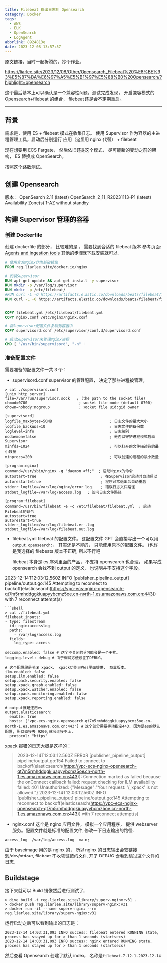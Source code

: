 ```yaml
---
title: Filebeat 输出日志到 Opensearch
category: Docker
tags:
  - AWS
  - ELK
  - OpenSearch
  - LogAgent
abbrlink: 8924813e
date: 2023-12-08 13:57:57
---
```


原文链接，当时一起折腾的，抄个作业。

https://liarlee.site/2023/12/08/Other/Opensearch_Filebeat%20%E8%BE%93%E5%87%BA%E6%97%A5%E5%BF%97%E5%88%B0%20Opensearch/?highlight=opensearch

这个最后基本上可以确认是一个兼容性问题，测试完成发现， 开启兼容模式的 Opensearch+filebeat 的组合， filebeat 还是会不定期重启。

---

## 背景

需求是，使用 ES + filebeat 模式在收集日志。
使用 Supervisor 作为容器的主进程管理工具，启动后分别运行 应用（这里用 nginx 代替） + filebeat

现在想要用 ECS Fargate， 然后依旧还是这个模式， 尽可能新的变动之前的架构， ES 替换成 OpenSearch。

<!-- more -->

按照这个路数测试。

## 创建 Opensearch

版本：
OpenSearch 2.11 (latest)
OpenSearch_2_11_R20231113-P1 (latest)
Availability Zone(s)
1-AZ without standby

## 构建 Supervisor 管理的容器

### 创建 Dockerfile

创建 dockerfile 的部分， 比较难的是 ， 需要找到合适的 filebeat 版本
参考页面: [Agents and ingestion tools](https://opensearch.org/docs/latest/tools/index/#agents-and-ingestion-tools)
其他的步骤就下载安装就可以.

```dockerfile
# 使用官方Nginx作为基础镜像
FROM reg.liarlee.site/docker.io/nginx

# 安装Supervisor
RUN apt-get update && apt-get install -y supervisor
RUN mkdir -p /var/log/supervisor
RUN mkdir -p /etc/filebeat/
#RUN curl -L -O https://artifacts.elastic.co/downloads/beats/filebeat/filebeat-8.11.3-amd64.deb && dpkg -i filebeat-8.11.3-amd64.deb
RUN curl -L -O https://artifacts.elastic.co/downloads/beats/filebeat/filebeat-oss-7.12.1-amd64.deb && dpkg -i filebeat-oss-7.12.1-amd64.deb


COPY filebeat.yml /etc/filebeat/filebeat.yml
COPY nginx.conf /etc/nginx/nginx.conf

# 将Supervisor配置文件复制到容器中
COPY supervisord.conf /etc/supervisor/conf.d/supervisord.conf

# 启动Supervisor来管理Nginx进程
CMD [ "/usr/bin/supervisord", "-n" ]
```

### 准备配置文件

需要准备的配置文件一共 3 个：

- supervisord.conf supervisor 的管理配置， 决定了那些进程被管理。

```shell
> cat ./supervisord.conf
[unix_http_server]
file=/var/run/supervisor.sock   ; (the path to the socket file)
chmod=0700                       ; socket file mode (default 0700)
chown=nobody:nogroup             ; socket file uid:gid owner

[supervisord]
logfile_maxbytes=50MB                          ; 日志文件的最大大小
logfile_backups=10                             ; 日志文件的备份数
loglevel=info                                  ; 日志级别
nodaemon=false                                 ; 是否以守护进程模式启动Supervisor
minfds=1024                                    ; 可以打开的文件描述符的最小数量
minprocs=200                                   ; 可以创建的进程的最小数量

[program:nginx]
command=/usr/sbin/nginx -g "daemon off;"  ; 启动Nginx的命令
autostart=true                             ; 在Supervisor启动时自动启动
autorestart=true                           ; 程序异常退出后自动重启
stderr_logfile=/var/log/nginx/error.log    ; 错误日志文件路径
stdout_logfile=/var/log/access.log   ; 访问日志文件路径

[program:filebeat]
command=/usr/bin/filebeat -e -c /etc/filebeat/filebeat.yml  ; 启动Filebeat的命令
autostart=true
autorestart=true
stderr_logfile=/var/log/filebeat.err.log
stdout_logfile=/var/log/filebeat.out.log
```

- filebeat.yml filebeat 的配置文件。 这配置文件 GPT 会直接写出一个可以用 `output.opensearch:`， 其实还是不能的， 只能使用原本的配置文件。 (也许是我选择的 filebeats 版本不正确, 所以不行吧

  filebeat 本身是 es 序列里面的产品， 不支持 opensearch 也合理， 如果写成 opensearch 会找不到 output 的定义， 也说明并不支持这个字段。

2023-12-14T12:03:12.560Z INFO [publisher_pipeline_output] pipeline/output.go:145 Attempting to reconnect to backoff(elasticsearch(https://vpc-ecs-nginx-opensearch-qt7m5rmhddggkiuapyybcmz5oe.cn-north-1.es.amazonaws.com.cn:443)) with 7 reconnect attempt(s)

````
```shell
> cat ./filebeat.yml
filebeat.inputs:
- type: filestream
  id: nginxaccesslog
  paths:
    - /var/log/access.log
  fields:
    log_type: access

seccomp.enabled: false # 这个不关闭的话可能会是一个干扰。
logging.level: debug # 由于调试方便设置了DEBUG。

# 这个配置段是关闭 xpack， xpack功能只在es里面提供， 商业版本。
ilm.enabled: false
setup.ilm.enabled: false
setup.pack.security.enabled: false
setup.xpack.graph.enabled: false
setup.xpack.watcher.enabled: false
setup.xpack.monitoring.enabled: false
setup.xpack.reporting.enabled: false

# output就是还用es
output.elasticsearch:
  enable: true
  hosts: ["vpc-ecs-nginx-opensearch-qt7m5rmhddggkiuapyybcmz5oe.cn-north-1.es.amazonaws.com.cn:443"] # 这个部分需要手动指定443, 因为是es的默认配置, 所以直接去 9200,就会连接不上.
  protocol: "https"
````

xpack 报错的日志大概是这样的：

> 2023-12-14T12:03:12.560Z ERROR [publisher_pipeline_output] pipeline/output.go:154 Failed to connect to backoff(elasticsearch(https://vpc-ecs-nginx-opensearch-qt7m5rmhddggkiuapyybcmz5oe.cn-north-1.es.amazonaws.com.cn:443)): Connection marked as failed because the onConnect callback failed: request checking for ILM availability failed: 401 Unauthorized: {"Message":"Your request: '/\_xpack' is not allowed."}
> 2023-12-14T12:03:12.560Z INFO [publisher_pipeline_output] pipeline/output.go:145 Attempting to reconnect to backoff(elasticsearch(https://vpc-ecs-nginx-opensearch-qt7m5rmhddggkiuapyybcmz5oe.cn-north-1.es.amazonaws.com.cn:443)) with 7 reconnect attempt(s)

- nginx.conf 这个是 nginx 应用文件， 模拟一个应用程序， 提供 webserver 服务。配置文件就是标准的配置文件, 修改一下日志输出的路径.

```shell
access_log  /var/log/access.log  main;
```

由于 baseimage 用的是 nginx 的， 所以 nginx 的日志输出会软链接到/dev/stdout, filebeat 不收软链接的文件, 开了 DEBUG 会看到跳过这个文件的日志.

## Buildstage

接下来就可以 Build 镜像然后进行测试了。

```shell
> dive build -t reg.liarlee.site/library/superv-nginx:v31 .
> docker push reg.liarlee.site/library/superv-nginx:v31
> docker run -it --name superv-nginx --rm  reg.liarlee.site/library/superv-nginx:v31
```

运行启动之后可以看到输出的日志是：

```log
2023-12-14 14:03:31,093 INFO success: filebeat entered RUNNING state, process has stayed up for > than 1 seconds (startsecs)
2023-12-14 14:03:31,093 INFO success: nginx entered RUNNING state, process has stayed up for > than 1 seconds (startsecs)
```

然后查看 Opensearch 创建了默认 index， 名称是`filebeat-7.12.1-2023.12.14`
